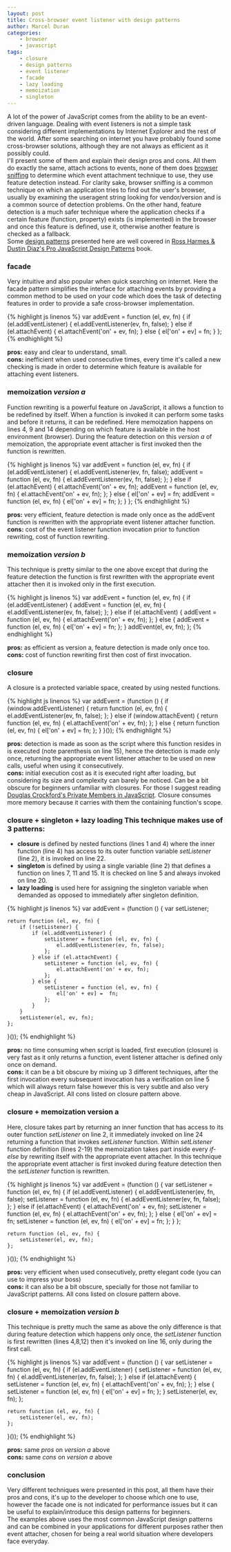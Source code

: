 ```yaml
--- 
layout: post
title: Cross-browser event listener with design patterns
author: Marcel Duran
categories:
    - browser
    - javascript
tags:
    - closure
    - design patterns
    - event listener
    - facade
    - lazy loading
    - memoization
    - singleton
---
```

A lot of the power of JavaScript comes from the ability to be an event-driven language. Dealing with event listeners is not a simple task considering different implementations by Internet Explorer and the rest of the world. After some searching on internet you have probably found some cross-browser solutions, although they are not always as efficient as it possibly could.  
I'll present some of them and explain their design pros and cons. All them do exactly the same, attach actions to events, none of them does [browser sniffing][1] to determine which event attachment technique to use, they use feature detection instead. For clarity sake, browser sniffing is a common technique on which an application tries to find out the user's browser, usually by examining the useragent string looking for vendor/version and is a common source of detection problems. On the other hand, feature detection is a much safer technique where the application checks if a certain feature (function, property) exists (is implemented) in the browser and once this feature is defined, use it, otherwise another feature is checked as a fallback.  
Some [design patterns][2] presented here are well covered in [Ross Harmes & Dustin Diaz's Pro JavaScript Design Patterns][3] book.

### facade

Very intuitive and also popular when quick searching on internet. Here the facade pattern simplifies the interface for attaching events by providing a common method to be used on your code which does the task of detecting features in order to provide a safe cross-browser implementation.

{% highlight js linenos %}
var addEvent = function (el, ev, fn) {
    if (el.addEventListener) {
        el.addEventListener(ev, fn, false);
    } else if (el.attachEvent) {
        el.attachEvent('on' + ev, fn);
    } else {
        el['on' + ev] = fn;
    }
};
{% endhighlight %}

**pros:** easy and clear to understand, small.  
**cons:** inefficient when used consecutive times, every time it's called a new checking is made in order to determine which feature is available for attaching event listeners. 

### memoization *version a*

Function rewriting is a powerful feature on JavaScript, it allows a function to be redefined by itself. When a function is invoked it can perform some tasks and before it returns, it can be redefined. Here memoization happens on lines 4, 9 and 14 depending on which feature is available in the host environment (browser). During the feature detection on this *version a* of memoization, the appropriate event attacher is first invoked then the function is rewritten.

{% highlight js linenos %}
var addEvent = function (el, ev, fn) {
    if (el.addEventListener) {
        el.addEventListener(ev, fn, false);
        addEvent = function (el, ev, fn) {
            el.addEventListener(ev, fn, false);
        };
    } else if (el.attachEvent) {
        el.attachEvent('on' + ev, fn);
        addEvent = function (el, ev, fn) {
            el.attachEvent('on' + ev, fn);
        };
    } else {
        el['on' + ev] = fn;
        addEvent = function (el, ev, fn) {
            el['on' + ev] =  fn;
        };
    }
};
{% endhighlight %}

**pros:** very efficient, feature detection is made only once as the addEvent function is rewritten with the appropriate event listener attacher function.  
**cons:** cost of the event listener function invocation prior to function rewriting, cost of function rewriting. 

### memoization *version b*

This technique is pretty similar to the one above except that during the feature detection the function is first rewritten with the appropriate event attacher then it is invoked only in the first execution.

{% highlight js linenos %}
var addEvent = function (el, ev, fn) {
    if (el.addEventListener) {
        addEvent = function (el, ev, fn) {
            el.addEventListener(ev, fn, false);
        };
    } else if (el.attachEvent) {
        addEvent = function (el, ev, fn) {
            el.attachEvent('on' + ev, fn);
        };
    } else {
        addEvent = function (el, ev, fn) {
            el['on' + ev] =  fn;
        };
    }
    addEvent(el, ev, fn);
};
{% endhighlight %}

**pros:** as efficient as version a, feature detection is made only once too.  
**cons:** cost of function rewriting first then cost of first invocation. 

### closure

A closure is a protected variable space, created by using nested functions.

{% highlight js linenos %}
var addEvent = (function () {
    if (window.addEventListener) {
        return function (el, ev, fn) {
            el.addEventListener(ev, fn, false);
        };
    } else if (window.attachEvent) {
        return function (el, ev, fn) {
            el.attachEvent('on' + ev, fn);
        };
    } else {
        return function (el, ev, fn) {
            el['on' + ev] =  fn;
        };
    }
}());
{% endhighlight %}

**pros:** detection is made as soon as the script where this function resides in is executed (note parenthesis on line 15), hence the detection is made only once, returning the appropriate event listener attacher to be used on new calls, useful when using it consecutively.  
**cons:** initial execution cost as it is executed right after loading, but considering its size and complexity can barely be noticed. Can be a bit obscure for beginners unfamiliar with closures. For those I suggest reading [Douglas Crockford's Private Members in JavaScript][4]. Closure consumes more memory because it carries with them the containing function's scope. 

### closure + singleton + lazy loading This technique makes use of 3 patterns: 

*   **closure** is defined by nested functions (lines 1 and 4) where the inner function (line 4) has access to its outer function variable *setListener* (line 2), it is invoked on line 22.
*   **singleton** is defined by using a single variable (line 2) that defines a function on lines 7, 11 and 15. It is checked on line 5 and always invoked on line 20.
*   **lazy loading** is used here for assigning the singleton variable when demanded as opposed to immediately after singleton definition.

{% highlight js linenos %}
var addEvent = (function () {
    var setListener;

    return function (el, ev, fn) {
        if (!setListener) {
            if (el.addEventListener) {
                setListener = function (el, ev, fn) {
                    el.addEventListener(ev, fn, false);
                };
            } else if (el.attachEvent) {
                setListener = function (el, ev, fn) {
                    el.attachEvent('on' + ev, fn);
                };
            } else {
                setListener = function (el, ev, fn) {
                    el['on' + ev] =  fn;
                };
            }
        }
        setListener(el, ev, fn);
    };
}());
{% endhighlight %}

**pros:** no time consuming when script is loaded, first execution (closure) is very fast as it only returns a function, event listener attacher is defined only once on demand.  
**cons:** it can be a bit obscure by mixing up 3 different techniques, after the first invocation every subsequent invocation has a verification on line 5 which will always return false however this is very subtle and also very cheap in JavaScript. All cons listed on closure pattern above. 

### closure + memoization **version a**

Here, closure takes part by returning an inner function that has access to its outer function *setListener* on line 2, it immediately invoked on line 24 returning a function that invokes *setListener* function. Within *setListener* function definition (lines 2-19) the memoization takes part inside every *if-else* by rewriting itself with the appropriate event attacher. In this technique the appropriate event attacher is first invoked during feature detection then the *setListener* function is rewritten.

{% highlight js linenos %}
var addEvent = (function () {
    var setListener = function (el, ev, fn) {
        if (el.addEventListener) {
            el.addEventListener(ev, fn, false);
            setListener = function (el, ev, fn) {
                el.addEventListener(ev, fn, false);
            };
        } else if (el.attachEvent) {
            el.attachEvent('on' + ev, fn);
            setListener = function (el, ev, fn) {
                el.attachEvent('on' + ev, fn);
            };
        } else {
            el['on' + ev] =  fn;
            setListener = function (el, ev, fn) {
                el['on' + ev] =  fn;
            };
        }
    };

    return function (el, ev, fn) {
        setListener(el, ev, fn);
    };
}());
{% endhighlight %}

**pros:** very efficient when used consecutively, pretty elegant code (you can use to impress your boss)  
**cons:** it can also be a bit obscure, specially for those not familiar to JavaScript patterns. All cons listed on closure pattern above. 

### closure + memoization *version b*

This technique is pretty much the same as above the only difference is that during feature detection which happens only once, the *setListener* function is first rewritten (lines 4,8,12) then it's invoked on line 16, only during the first call.

{% highlight js linenos %}
var addEvent = (function () {
    var setListener = function (el, ev, fn) {
        if (el.addEventListener) {
            setListener = function (el, ev, fn) {
                el.addEventListener(ev, fn, false);
            };
        } else if (el.attachEvent) {
            setListener = function (el, ev, fn) {
                el.attachEvent('on' + ev, fn);
            };
        } else {
            setListener = function (el, ev, fn) {
                el['on' + ev] =  fn;
            };
        }
        setListener(el, ev, fn);
    };

    return function (el, ev, fn) {
        setListener(el, ev, fn);
    };
}());
{% endhighlight %}

**pros:** same *pros* on *version a* above  
**cons:** same *cons* on *version a* above 

### conclusion

Very different techniques were presented in this post, all them have their pros and cons, it's up to the developer to choose which one to use, however the facade one is not indicated for performance issues but it can be useful to explain/introduce this design patterns for beginners.  
The examples above uses the most common JavaScript design patterns and can be combined in your applications for different purposes rather then event attacher, chosen for being a real world situation where developers face everyday.

 [1]: http://en.wikipedia.org/wiki/Browser_sniffing
 [2]: http://en.wikipedia.org/wiki/Design_pattern_(computer_science)
 [3]: http://www.javascriptrules.com/books/#rossharmes-dustindiaz
 [4]: http://www.crockford.com/javascript/private.html
